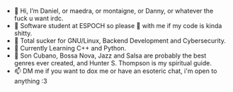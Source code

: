 - 👋 Hi, I’m Daniel, or maedra, or montaigne, or Danny, or whatever the fuck u want irdc.
- 📖 Software student at ESPOCH so please 🐻 with me if my code is kinda shitty.
- 👀 Total sucker for GNU/Linux, Backend Development and Cybersecurity.
- 🌱 Currently Learning C++ and Python.
- 💞️ Son Cubano, Bossa Nova, Jazz and Salsa are probably the best genres ever created, and Hunter S. Thompson is my spiritual guide.
- 📫 DM me if you want to dox me or have an esoteric chat, i'm open to anything :3
